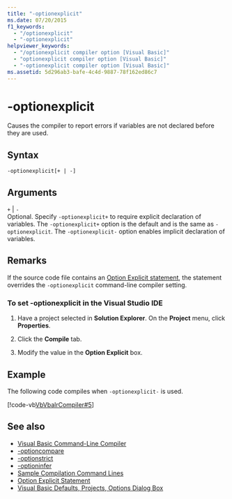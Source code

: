 ```yaml
---
title: "-optionexplicit"
ms.date: 07/20/2015
f1_keywords: 
  - "/optionexplicit"
  - "-optionexplicit"
helpviewer_keywords: 
  - "/optionexplicit compiler option [Visual Basic]"
  - "optionexplicit compiler option [Visual Basic]"
  - "-optionexplicit compiler option [Visual Basic]"
ms.assetid: 5d296ab3-bafe-4c4d-9887-78f162ed86c7
---
```

# -optionexplicit
Causes the compiler to report errors if variables are not declared before they are used.  
  
## Syntax  
  
```  
-optionexplicit[+ | -]  
```  
  
## Arguments  
 `+` &#124; `-`  
 Optional. Specify `-optionexplicit+` to require explicit declaration of variables. The `-optionexplicit+` option is the default and is the same as `-optionexplicit`. The `-optionexplicit-` option enables implicit declaration of variables.  
  
## Remarks  
 If the source code file contains an [Option Explicit statement](../../../visual-basic/language-reference/statements/option-explicit-statement.md), the statement overrides the `-optionexplicit` command-line compiler setting.  
  
### To set -optionexplicit in the Visual Studio IDE  
  
1.  Have a project selected in **Solution Explorer**. On the **Project** menu, click **Properties**.   
  
2.  Click the **Compile** tab.  
  
3.  Modify the value in the **Option Explicit** box.  
  
## Example  
 The following code compiles when `-optionexplicit-` is used.  
  
 [!code-vb[VbVbalrCompiler#5](../../../visual-basic/reference/command-line-compiler/codesnippet/VisualBasic/optionexplicit_1.vb)]  
  
## See also
- [Visual Basic Command-Line Compiler](../../../visual-basic/reference/command-line-compiler/index.md)
- [-optioncompare](../../../visual-basic/reference/command-line-compiler/optioncompare.md)
- [-optionstrict](../../../visual-basic/reference/command-line-compiler/optionstrict.md)
- [-optioninfer](../../../visual-basic/reference/command-line-compiler/optioninfer.md)
- [Sample Compilation Command Lines](../../../visual-basic/reference/command-line-compiler/sample-compilation-command-lines.md)
- [Option Explicit Statement](../../../visual-basic/language-reference/statements/option-explicit-statement.md)
- [Visual Basic Defaults, Projects, Options Dialog Box](/visualstudio/ide/reference/visual-basic-defaults-projects-options-dialog-box)
